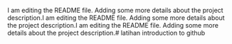 I am editing the README file. Adding some more details about the project description.I am editing the README file. Adding some more details about the project description.I am editing the README file. Adding some more details about the project description.# latihan
introduction to github
